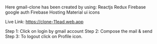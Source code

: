 Here gmail-clone has been created by using: 
Reactjs
Redux
Firebase google auth
Firebase Hosting
Material ui icons

Live Link: https://clone-11ead.web.app

Step 1: Click on login by gmail account
Step 2: Compose the mail & send
Step 3: To logout click on Profile icon.
